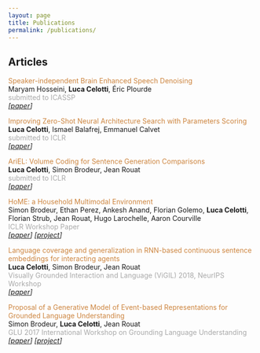```yaml
---
layout: page
title: Publications
permalink: /publications/
---
```


## Articles

<tr>
<td valign="middle" width="760"><p><font color="Peru">Speaker-independent Brain Enhanced Speech Denoising</font><br>
Maryam Hosseini, <strong>Luca Celotti</strong>, Éric Plourde <br>
<font color="#A9A9A9">submitted to ICASSP</font> <br> <em>
   <span style="font-weight: normal;">[<a href="https://github.com/LuCeHe/lucehe.github.io/blob/master/files/auditory_attention_inspired_speech_enhancement_ICASSP.pdf
" target="_blank">paper</a>]  </span>
   </em></p></td>
</tr>


<tr>
<td valign="middle" width="760"><p><font color="Peru">Improving Zero-Shot Neural Architecture Search with Parameters Scoring</font><br>
<strong>Luca Celotti</strong>, Ismael Balafrej, Emmanuel Calvet <br>
<font color="#A9A9A9">submitted to ICLR</font> <br> <em>
   <span style="font-weight: normal;">[<a href="https://openreview.net/pdf?id=4QpDyzCoH01" target="_blank">paper</a>]  </span>
   </em></p></td>
</tr>

<tr>
<td valign="middle" width="760"><p><font color="Peru">AriEL: Volume Coding for Sentence Generation Comparisons</font><br>
<strong>Luca Celotti</strong>, Simon Brodeur, Jean Rouat <br>
<font color="#A9A9A9">submitted to ICLR</font> <br> <em>
   <span style="font-weight: normal;">[<a href="https://openreview.net/pdf?id=sebtMY-TrXh" target="_blank">paper</a>]  </span>
   </em></p></td>
</tr>



<tr>
<td valign="middle" width="760"><p><font color="Peru">HoME: a Household Multimodal Environment</font><br>
Simon Brodeur, Ethan Perez, Ankesh Anand, Florian Golemo, <strong>Luca Celotti</strong>, Florian Strub, Jean Rouat, Hugo Larochelle, Aaron
Courville <br>
<font color="#A9A9A9">ICLR Workshop Paper</font> <br> <em>
   <span style="font-weight: normal;">[<a href="https://openreview.net/pdf?id=B1pJ3dkwG" target="_blank">paper</a>] [<a href="https://home-platform.github.io/" target="_blank">project</a>] </span>
   </em></p></td>
</tr>


<tr>
<td valign="middle" width="760"><p><font color="Peru">Language coverage and generalization
in RNN-based continuous sentence embeddings
for interacting agents</font><br>
       <strong>Luca Celotti</strong>, Simon Brodeur,  Jean Rouat<br>
<font color="#A9A9A9"> Visually Grounded Interaction and Language (ViGIL) 2018, NeurIPS Workshop</font> <br> <em>
   <span style="font-weight: normal;">[<a href="https://nips2018vigil.github.io/static/papers/accepted/3.pdf" target="_blank">paper</a>]</span>
   </em></p></td>
</tr>


<tr>
<td valign="middle" width="760"><p><font color="Peru">Proposal of a Generative Model of Event-based Representations for Grounded Language Understanding</font><br>
Simon Brodeur, <strong>Luca Celotti</strong>, Jean Rouat<br>
<font color="#A9A9A9">GLU 2017 International Workshop on Grounding Language Understanding</font> <br> <em>
<span style="font-weight: normal;">[<a href="http://www.speech.kth.se/glu2017/papers/GLU2017_paper_16.pdf" target="_blank">paper</a>] [<a href="https://ieee-dataport.org/open-access/create-multimodal-dataset-unsupervised-learning-and-generative-modeling-sensory-data" target="_blank">project</a>] </span>
   </em></p></td>
</tr>

          
